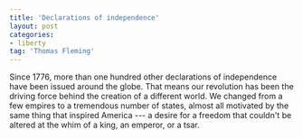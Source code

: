 ```yaml
---
title: 'Declarations of independence'
layout: post
categories:
- liberty
tag: 'Thomas Fleming'
---
```


Since 1776, more than one hundred other declarations of independence have been issued around the globe. That means our revolution has been the driving force behind the creation of a different world. We changed from a few empires to a tremendous number of states, almost all motivated by the same thing that inspired America --- a desire for a freedom that couldn't be altered at the whim of a king, an emperor, or a tsar.